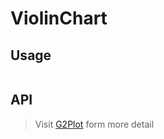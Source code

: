 # ViolinChart

## Usage

```tsx | pure

```

## API

<API id="ViolinChart"></API>

> Visit [G2Plot](https://g2plot.antv.antgroup.com/api/plot-api) form more detail
